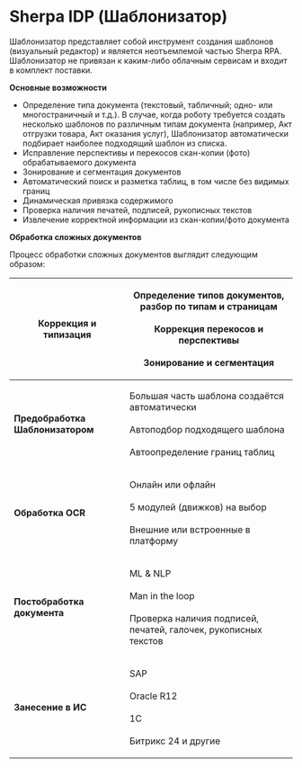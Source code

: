 # Sherpa IDP (Шаблонизатор)

Шаблонизатор представляет собой инструмент создания шаблонов (визуальный редактор) и является неотъемлемой частью Sherpa RPA.  Шаблонизатор не привязан к каким-либо облачным сервисам и входит в комплект поставки.

**Основные возможности**

* Определение типа документа (текстовый, табличный; одно- или многостраничный и т.д.). В случае, когда роботу требуется создать несколько шаблонов по различным типам документа (например, Акт отгрузки товара, Акт оказания услуг), Шаблонизатор автоматически подбирает наиболее подходящий шаблон из списка.
* Исправление перспективы и перекосов скан-копии (фото) обрабатываемого документа
* Зонирование и сегментация документов
* Автоматический поиск и разметка таблиц, в том числе без видимых границ
* Динамическая привязка содержимого
* Проверка наличия печатей, подписей, рукописных текстов
* Извлечение корректной информации из скан-копии/фото документа

**Обработка сложных документов**

Процесс обработки сложных документов выглядит следующим образом:

| <p> </p><p><strong>Коррекция и типизация</strong></p>        | <p>Определение типов документов, разбор по типам и страницам<br><br>Коррекция перекосов и перспективы<br><br>Зонирование и сегментация</p> |
| ------------------------------------------------------------ | ------------------------------------------------------------------------------------------------------------------------------------------ |
| <p> </p><p><strong>Предобработка Шаблонизатором</strong></p> | <p>Большая часть шаблона создаётся автоматически<br><br>Автоподбор подходящего шаблона<br><br>Автоопределение границ таблиц</p>            |
| <p> </p><p><strong>Обработка OCR</strong></p>                | <p>Oнлайн или офлайн<br><br>5 модулей (движков) на выбор<br><br>Внешние или встроенные в платформу</p>                                     |
| <p> </p><p><strong>Постобработка документа</strong></p>      | <p>ML &#x26; NLP<br><br>Man in the loop<br><br>Проверка наличия подписей, печатей, галочек, рукописных текстов</p>                         |
| <p> </p><p><strong>Занесение в ИС</strong></p>               | <p>SAP<br><br>Oracle R12<br><br>1C<br><br>Битрикс 24 и другие</p>                                                                          |
